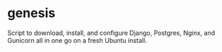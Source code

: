 genesis
=======

Script to download, install, and configure Django, Postgres, Nginx, and Gunicorn all in one go on a fresh Ubuntu install.
